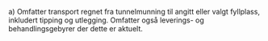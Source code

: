 a) Omfatter transport regnet fra tunnelmunning til angitt eller valgt fyllplass, inkludert tipping og utlegging. Omfatter også leverings- og behandlingsgebyrer der dette er aktuelt.

